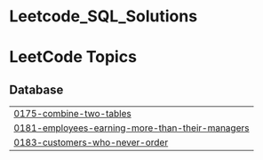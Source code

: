 # Leetcode_SQL_Solutions
<!---LeetCode Topics Start-->
# LeetCode Topics
## Database
|  |
| ------- |
| [0175-combine-two-tables](https://github.com/dm9612/Leetcode_SQL_Solutions/tree/master/0175-combine-two-tables) |
| [0181-employees-earning-more-than-their-managers](https://github.com/dm9612/Leetcode_SQL_Solutions/tree/master/0181-employees-earning-more-than-their-managers) |
| [0183-customers-who-never-order](https://github.com/dm9612/Leetcode_SQL_Solutions/tree/master/0183-customers-who-never-order) |
<!---LeetCode Topics End-->